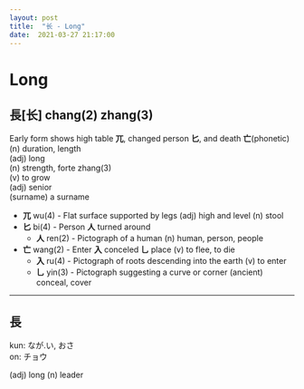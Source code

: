 ```yaml
---
layout: post
title:  "长 - Long"
date:  2021-03-27 21:17:00
---
```


# Long

## 長[长] chang(2) zhang(3)

Early form shows high table **兀**, changed person **匕**, and death **亡**(phonetic)  
(n) duration, length  
(adj) long  
(n) strength, forte zhang(3)  
(v) to grow  
(adj) senior  
(surname) a surname

- **兀** wu(4) - Flat surface supported by legs
(adj) high and level
(n) stool
- **匕** bi(4) - Person **人** turned around
    - **人** ren(2) - Pictograph of a human
    (n) human, person, people
- **亡** wang(2) - Enter **入** conceled **乚** place
(v) to flee, to die
    - **入** ru(4) - Pictograph of roots descending into the earth
    (v) to enter
    - **乚** yin(3) - Pictograph suggesting a curve or corner
    (ancient) conceal, cover

------

## 長

kun: なが.い, おさ  
on: チョウ  

(adj) long
(n) leader
